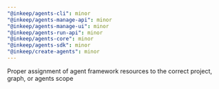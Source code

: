 ```yaml
---
"@inkeep/agents-cli": minor
"@inkeep/agents-manage-api": minor
"@inkeep/agents-manage-ui": minor
"@inkeep/agents-run-api": minor
"@inkeep/agents-core": minor
"@inkeep/agents-sdk": minor
"@inkeep/create-agents": minor
---
```


Proper assignment of agent framework resources to the correct project, graph, or agents scope
